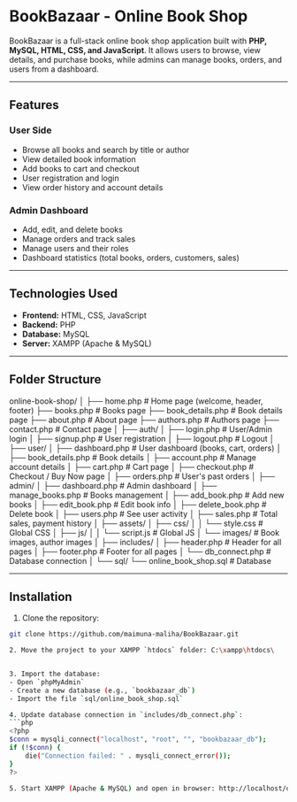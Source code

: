 # BookBazaar - Online Book Shop

BookBazaar is a full-stack online book shop application built with **PHP, MySQL, HTML, CSS, and JavaScript**. It allows users to browse, view details, and purchase books, while admins can manage books, orders, and users from a dashboard.

---

## Features

### User Side
- Browse all books and search by title or author
- View detailed book information
- Add books to cart and checkout
- User registration and login
- View order history and account details

### Admin Dashboard
- Add, edit, and delete books
- Manage orders and track sales
- Manage users and their roles
- Dashboard statistics (total books, orders, customers, sales)

---

## Technologies Used
- **Frontend:** HTML, CSS, JavaScript
- **Backend:** PHP
- **Database:** MySQL
- **Server:** XAMPP (Apache & MySQL)

---

## Folder Structure
online-book-shop/
│
├── home.php                  # Home page (welcome, header, footer)
├── books.php                 # Books page
├── book_details.php          # Book details page
├── about.php                 # About page
├── authors.php               # Authors page
├── contact.php               # Contact page
│
├── auth/
│   ├── login.php             # User/Admin login
│   ├── signup.php            # User registration
│   ├── logout.php            # Logout
│
├── user/
│   ├── dashboard.php         # User dashboard (books, cart, orders)
│   ├── book_details.php      # Book details
│   ├── account.php           # Manage account details
│   ├── cart.php              # Cart page
│   ├── checkout.php          # Checkout / Buy Now page
│   ├── orders.php            # User's past orders
│
├── admin/
│   ├── dashboard.php         # Admin dashboard
│   ├── manage_books.php      # Books management
│   ├── add_book.php          # Add new books
│   ├── edit_book.php         # Edit book info
│   ├── delete_book.php       # Delete book
│   ├── users.php             # See user activity
│   ├── sales.php             # Total sales, payment history
│
├── assets/
│   ├── css/
│   │    └── style.css        # Global CSS
│   ├── js/
│   │    └── script.js        # Global JS
│   └── images/               # Book images, author images
│
├── includes/
│   ├── header.php            # Header for all pages
│   ├── footer.php            # Footer for all pages
│   └── db_connect.php        # Database connection
│
└── sql/
    └── online_book_shop.sql    # Database 


---

## Installation

1. Clone the repository:
```bash
git clone https://github.com/maimuna-maliha/BookBazaar.git

2. Move the project to your XAMPP `htdocs` folder: C:\xampp\htdocs\


3. Import the database:
- Open `phpMyAdmin`
- Create a new database (e.g., `bookbazaar_db`)
- Import the file `sql/online_book_shop.sql`

4. Update database connection in `includes/db_connect.php`:
```php
<?php
$conn = mysqli_connect("localhost", "root", "", "bookbazaar_db");
if (!$conn) {
    die("Connection failed: " . mysqli_connect_error());
}
?>

5. Start XAMPP (Apache & MySQL) and open in browser: http://localhost/online-book-shop/home.php

